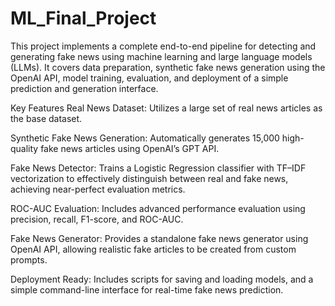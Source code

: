 # ML_Final_Project
This project implements a complete end-to-end pipeline for detecting and generating fake news using machine learning and large language models (LLMs). It covers data preparation, synthetic fake news generation using the OpenAI API, model training, evaluation, and deployment of a simple prediction and generation interface.

Key Features
Real News Dataset: Utilizes a large set of real news articles as the base dataset.

Synthetic Fake News Generation: Automatically generates 15,000 high-quality fake news articles using OpenAI’s GPT API.

Fake News Detector: Trains a Logistic Regression classifier with TF–IDF vectorization to effectively distinguish between real and fake news, achieving near-perfect evaluation metrics.

ROC-AUC Evaluation: Includes advanced performance evaluation using precision, recall, F1-score, and ROC-AUC.

Fake News Generator: Provides a standalone fake news generator using OpenAI API, allowing realistic fake articles to be created from custom prompts.

Deployment Ready: Includes scripts for saving and loading models, and a simple command-line interface for real-time fake news prediction.
